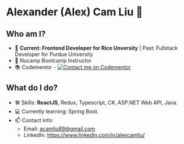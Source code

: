 # Alexander (Alex) Cam Liu 👋

## Who am I?
- 💼 **Current: Frontend Developer for Rice Unversity** | Past: Fullstack Developer for Purdue University
- 🏫 Nucamp Bootcamp Instructor
- 📚 Codementor - [![Contact me on Codementor](https://www.codementor.io/m-badges/camliu89/im-a-cm-b.svg)](https://www.codementor.io/@camliu89?refer=badge)

## What do I do?
- 🛠 Skills: **ReactJS**, Redux, Typescript, C#, ASP.NET Web API, Java.
- 💻 Currently learning: Spring Boot.
- 📫 Contact info: 
  - Email: acamliu89@gmail.com
  - LinkedIn: https://www.linkedin.com/in/alexcamliu/

<!---
camliu89/camliu89 is a ✨ special ✨ repository because its `README.md` (this file) appears on your GitHub profile.
You can click the Preview link to take a look at your changes.
--->

